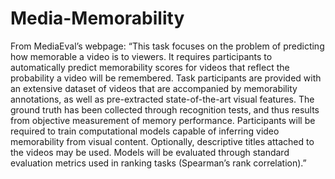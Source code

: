# Media-Memorability
From MediaEval’s webpage:
“This task focuses on the problem of predicting how memorable a video is to viewers. It
requires participants to automatically predict memorability scores for videos that reflect
the probability a video will be remembered. Task participants are provided with an
extensive dataset of videos that are accompanied by memorability annotations, as well as
pre-extracted state-of-the-art visual features. The ground truth has been collected
through recognition tests, and thus results from objective measurement of memory
performance. Participants will be required to train computational models capable of
inferring video memorability from visual content. Optionally, descriptive titles attached to
the videos may be used. Models will be evaluated through standard evaluation metrics
used in ranking tasks (Spearman’s rank correlation).”